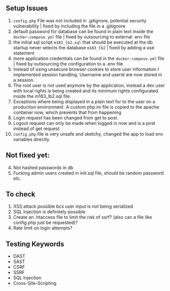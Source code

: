 ## Setup Issues

1. `config.php` File was not included in .gitignore, potential security vulnerability | fixed by including the file in a .gitignore
2. default password for database can be found in plain text inside the `docker-compose.yml` file | fixed by outsourcing to external .env file
3. the initial sql script `m183_lb2.sql` that should be executed at the db startup never selects the database `m183_lb2` | fixed by adding a use statement
4. more application credentials can be found in the `docker-compose.yml` file | fixed by outsourcing the configuration to a .env file
5. Instead of using unsecure browser cookies to store user information I implemented session handling. Username and userid are now stored in a session.
6. The root user is not used anymore by the application, instead a dev user with local rights is being created and its minimum rights configurated inside the m183_lb2.sql file.
7. Exceptions where being displayed in a plain text for to the user on a production environment. A custom php.ini file is copied to the apache container now, which prevents that from happening
8. Login request has been changed from get to post.
9. Logout request can only be made when logged in now and is a post instead of get request.
10. `config.php` file is very unsafe and sketchy, changed the app to load env variables directly.

## Not fixed yet:
4. Not hashed passwords in db
5. Fucking admin users created in init.sql file, should be random password etc. 

## To check
1. XSS attack possible bcs user input is not being serialized
2. SQL Injection is definitely possible
3. Create an .htaccess file to limit the risk of ssrf? (also can a file like config.php just be requested)?
4. Rate limit on login attempts?

## Testing Keywords
- DAST
- SAST
- CSRF
- SSRF
- SQL Injection
- Cross-Site-Scripting